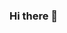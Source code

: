 ### Hi there 👋

<!--
**Vinodchoudhary6016/Vinodchoudhary6016** is a ✨ _special_ ✨ repository because its `README.md` (this file) appears on your GitHub profile.

Here are some ideas to get you started:

- 🔭 I’m currently working on android application
- 🌱 I’m currently learning Android Development
- 👯 I’m looking to collaborate on ...
- 🤔 I’m looking for help with ...
- 💬 Ask me about ...
- 📫 How to reach me: vinodchoudharyit@gmail.com
- 😄 Pronouns: ...
- ⚡ Fun fact: ...
-->
